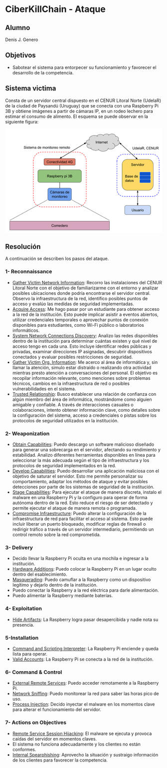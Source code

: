 # CiberKillChain - Ataque
## Alumno
Denis J. Genero
## Objetivos
- Sabotear el sistema para entorpecer su funcionamiento y favorecer el desarrollo de la competencia.

## Sistema victima
Consta de un servidor central dispuesto en el CENUR Litoral Norte (UdelaR) de la ciudad de Paysandú (Uruguay) que se conecta con una Raspberry Pi 3B y obtiene imágenes a partir de cámaras IP, en un rodeo lechero para estimar el consumo de alimento. El esquema se puede observar en la siguiente figura:

![Figura 1](Imagenes/Figura1.png)

## Resolución
A continuación se describen los pasos del ataque.

### 1- Reconnaissance
- [Gather Victim Network Information](https://attack.mitre.org/techniques/T1592/): Recorro las instalaciones del CENUR Litoral Norte con el objetivo de familiarizarme con el entorno y analizar posibles ubicaciones donde podría encontrarse el servidor central. Observo la infraestructura de la red, identifico posibles puntos de acceso y evalúo las medidas de seguridad implementadas.
- [Acquire Access](https://attack.mitre.org/techniques/T1650/): Me hago pasar por un estudiante para obtener acceso a la red de la institución. Esto puede implicar asistir a eventos abiertos, utilizar credenciales temporales o aprovechar puntos de conexión disponibles para estudiantes, como Wi-Fi público o laboratorios informáticos.
- [System Network Connections Discovery](https://attack.mitre.org/techniques/T1049/): Analizo las redes disponibles dentro de la institución para determinar cuántas existen y qué nivel de acceso tengo en cada una. Esto incluye identificar redes públicas y privadas, examinar direcciones IP asignadas, descubrir dispositivos conectados y evaluar posibles restricciones de seguridad.
- [Gather Victim Org. Information](https://attack.mitre.org/techniques/T1591/): Me acerco al área de informática y, sin llamar la atención, simulo estar distraído o realizando otra actividad mientras presto atención a conversaciones del personal. El objetivo es recopilar información relevante, como menciones sobre problemas técnicos, cambios en la infraestructura de red o posibles vulnerabilidades en el sistema.
- [Trusted Relationship](https://attack.mitre.org/techniques/T1199/): Busco establecer una relación de confianza con algún miembro del área de informática, mostrándome como alguien amigable y confiable. A través de interacciones casuales o colaboraciones, intento obtener información clave, como detalles sobre la configuración del sistema, acceso a credenciales o pistas sobre los protocolos de seguridad utilizados en la institución.

### 2- Weaponization
- [Obtain Capabilities](https://attack.mitre.org/techniques/T1588/): Puedo descargo un software malicioso diseñado para generar una sobrecarga en el servidor, afectando su rendimiento y estabilidad. Analizo diferentes herramientas disponibles en línea para seleccionar la más adecuada según el tipo de infraestructura y los protocolos de seguridad implementados en la red.
- [Develop Capabilities](https://attack.mitre.org/techniques/T1587/): Puedo desarrollar una aplicación maliciosa con el objetivo de saturar el servidor. Esto me permite personalizar su comportamiento, adaptar los métodos de ataque y evitar posibles detecciones por parte de los sistemas de seguridad de la institución.
- [Stage Capabilities](https://attack.mitre.org/techniques/T1608/): Para ejecutar el ataque de manera discreta, instalo el malware en una Raspberry Pi y la configuro para operar de forma autónoma dentro de la red. Esto reduce el riesgo de ser detectado y permite ejecutar el ataque de manera remota o programada.
- [Compromise Infraestructure](https://attack.mitre.org/techniques/T1584/): Puedo alterar la configuración de la infraestructura de red para facilitar el acceso al sistema. Esto puede incluir liberar un puerto bloqueado, modificar reglas de firewall o redirigir tráfico a través de un servidor intermediario, permitiendo un control remoto sobre la red comprometida.



### 3- Delivery
- Decido llevar la Raspberry Pi oculta en una mochila e ingresar a la institución.
- [Hardware Additions](https://attack.mitre.org/techniques/T1200/): Puedo colocar la Raspberry Pi en un lugar oculto dentro del esablecimiento.
- [Masquerading](https://attack.mitre.org/techniques/T1036/): Puedo camuflar a la Raspberry como un dispositivo legítimo y dejarlo dentro de la institución.
- Puedo conectar la Raspberry a la red eléctrica para darle alimentación.
- Puedo alimentar la Raspberry mediante baterías.

### 4- Exploitation
- [Hide Artifacts](https://attack.mitre.org/techniques/T1564/): La Raspberry logra pasar desapercibida y nadie nota su presencia.


### 5-Installation
- [Command and Scripting Interpreter](https://attack.mitre.org/techniques/T1059/): La Raspberry Pi enciende y queda lista para operar.
- [Valid Accounts](https://attack.mitre.org/techniques/T1078/): La Raspberry Pi se conecta a la red de la institución.

### 6- Command & Control
- [External Remote Services](https://attack.mitre.org/techniques/T1133/): Puedo acceder remotamente a la Raspberry Pi.
- [Network Sniffing](https://attack.mitre.org/techniques/T1040/): Puedo monitorear la red para saber las horas pico de uso.
- [Process Injection](https://attack.mitre.org/techniques/T1055/): Decido inyectar el malware en los momentos clave para alterar el funcionamiento del servidor.


### 7- Actions on Objectives
- [Remote Service Session Hijacking](https://attack.mitre.org/techniques/T1563/): El malware se ejecuta y provoca caídas del servidor en momentos claves.
- El sistema no funciona adecuadamente y los clientes no están conformes.
- [Internal Spearphishing](https://attack.mitre.org/techniques/T1534/): Aprovecho la situación y sustraigo información de los clientes para favorecer la competencia.